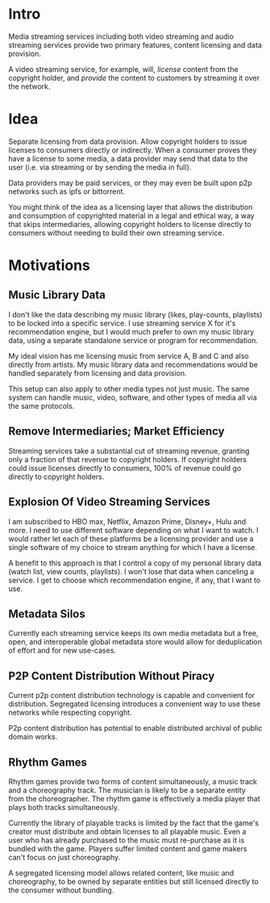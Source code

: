 # Intro

Media streaming services including both video streaming and audio streaming services provide two primary features, content licensing and data provision.

A video streaming service, for example, will, *license* content from the copyright holder, and *provide* the content to customers by streaming it over the network.

# Idea

Separate licensing from data provision. Allow copyright holders to issue licenses to consumers directly or indirectly. When a consumer proves they have a license to some media, a data provider may send that data to the user (i.e. via streaming or by sending the media in full).

Data providers may be paid services, or they may even be built upon p2p networks such as ipfs or bittorrent.

You might think of the idea as a licensing layer that allows the distribution and consumption of copyrighted material in a legal and ethical way, a way that skips intermediaries, allowing copyright holders to license directly to consumers without needing to build their own streaming service.

# Motivations

## Music Library Data

I don't like the data describing my music library (likes, play-counts, playlists) to be locked into a specific service. I use streaming service X for it's recommendation engine, but I would much prefer to own my music library data, using a separate standalone service or program for recommendation.

My ideal vision has me licensing music from service A, B and C and also directly from artists. My music library data and recommendations would be handled separately from licensing and data provision.

This setup can also apply to other media types not just music. The same system can handle music, video, software, and other types of media all via the same protocols.

## Remove Intermediaries; Market Efficiency

Streaming services take a substantial cut of streaming revenue, granting only a fraction of that revenue to copyright holders. If copyright holders could issue licenses directly to consumers, 100% of revenue could go directly to copyright holders.

## Explosion Of Video Streaming Services

I am subscribed to HBO max, Netflix, Amazon Prime, Disney+, Hulu and more. I need to use different software depending on what I want to watch. I would rather let each of these platforms be a licensing provider and use a single software of my choice to stream anything for which I have a license.

A benefit to this approach is that I control a copy of my personal library data (watch list, view counts, playlists). I won't lose that data when canceling a service. I get to choose which recommendation engine, if any, that I want to use.

## Metadata Silos

Currently each streaming service keeps its own media metadata but a free, open, and interoperable global metadata store would allow for deduplication of effort and for new use-cases.

## P2P Content Distribution Without Piracy

Current p2p content distribution technology is capable and convenient for distribution. Segregated licensing introduces a convenient way to use these networks while respecting copyright.

P2p content distribution has potential to enable distributed archival of public domain works.

## Rhythm Games

Rhythm games provide two forms of content simultaneously, a music track and a choreography track. The musician is likely to be a separate entity from the choreographer. The rhythm game is effectively a media player that plays both tracks simultaneously.

Currently the library of playable tracks is limited by the fact that the game's creator must distribute and obtain licenses to all playable music. Even a user who has already purchased to the music must re-purchase as it is bundled with the game. Players suffer limited content and game makers can't focus on just choreography.

A segregated licensing model allows related content, like music and choreography, to be owned by separate entities but still licensed directly to the consumer without bundling.

